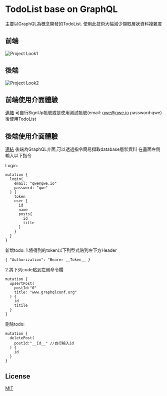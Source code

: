 # TodoList base on GraphQL
主要以GraphQL為概念開發的TodoList. 使用此技術大幅減少擷取層狀資料複雜度


## 前端
![Project Look1](https://imgur.com/Tp8IJuw.png)
## 後端
![Project Look2](https://imgur.com/UC5N74n.png)


## 前端使用介面體驗 
[連結](https://react-todo-orcin.vercel.app/)
可自行SignUp帳號或是使用測試帳號(email: qwe@qwe.io password:qwe)後使用TodoList

## 後端使用介面體驗 
[連結](https://prisma--deploy.herokuapp.com/)
後端為GraphQL介面,可以透過指令簡易擷取database層狀資料
在畫面左側輸入以下指令

Login:
```
mutation {
  login(
    email: "qwe@qwe.io"
    password: "qwe"
  ) {
    token
    user {
      id
      name
      posts{
        id
        title
      }
    }
  }
}
```

新增todo:
1.將得到的token以下列型式貼到左下方Header
```
{ "Authorization": "Bearer __Token__ }
```

2.將下列code貼到左側命令欄
```
mutation {
  upsertPost(
    postId:"0"
    title: "www.graphqlconf.org"
  ) {
    id
    titile
  }
}
```

刪除todo:
```
mutation {
  deletePost(
    postId:"__Id__" //自行輸入id
  ) {
    id
  }
}
```

## License
[MIT](https://choosealicense.com/licenses/mit/) 
